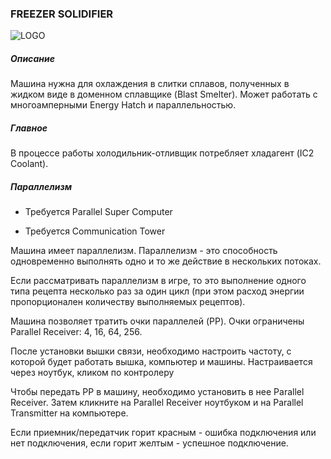 ### FREEZER SOLIDIFIER

![LOGO](https://gtimpact.space/media/gregtech/ParFrezSolid.png)

##### Описание

Машина нужна для охлаждения в слитки сплавов, полученных в жидком виде в доменном сплавщике (Blast Smelter). Может работать с многоамперными Energy Hatch и параллельностью.

##### Главное

В процессе работы холодильник-отливщик потребляет хладагент (IC2 Coolant).

##### Параллелизм

- Требуется Parallel Super Computer


- Требуется Communication Tower


Машина имеет параллелизм. Параллелизм - это способность одновременно выполнять одно и то же действие в нескольких потоках.


Если рассматривать параллелизм в игре, то это выполнение одного типа рецепта несколько раз за один цикл (при этом расход энергии пропорционален количеству выполняемых рецептов).

Машина позволяет тратить очки параллелей (PP). Очки ограничены Parallel Receiver: 4, 16, 64, 256.


После установки вышки связи, необходимо настроить частоту, с которой будет работать вышка, компьютер и машины. Настраивается через ноутбук, кликом по контролеру

Чтобы передать PP в машину, необходимо установить в нее Parallel Receiver. Затем кликните на Parallel Receiver ноутбуком и на Parallel Transmitter на компьютере.


Если приемник/передатчик горит красным - ошибка подключения или нет подключения, если горит желтым - успешное подключение.


